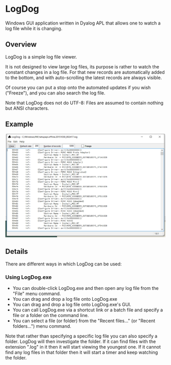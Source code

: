 # LogDog

Windows GUI application written in Dyalog APL that allows one to watch a log file while it is changing.

## Overview

LogDog is a simple log file viewer.

It is not designed to view large log files, its purpose is rather to watch the constant changes in a log file. For that new records are automatically added to the bottom, and with auto-scrolling the latest records are always visible.

Of course you can put a stop onto the automated updates if you wish ("Freeze"), and you can also search the log file.

Note that LogDog does not do UTF-8: Files are assumed to contain nothing but ANSI characters.

## Example

![](./LogDog-01.png)

## Details

There are different ways in which LogDog can be used:

### Using LogDog.exe

 * You can double-click LogDog.exe and then open any log file from the "File" menu command.
 * You can drag and drop a log file onto LogDog.exe
 * You can drag and drop a log file onto LogDog.exe's GUI.
 * You can call LogDog.exe via a shortcut link or a batch file and specify a file or a folder on the command line.
 * You can select a file (or folder) from the "Recent files..." (or "Recent folders...") menu command.

Note that rather than specifying a specific log file you can also specify a folder. LogDog will then investigate the folder. If it can find files with the extension ".log" in it then it will start viewing the youngest one. If it cannot find any log files in that folder then it will start a timer and keep watching the folder.

